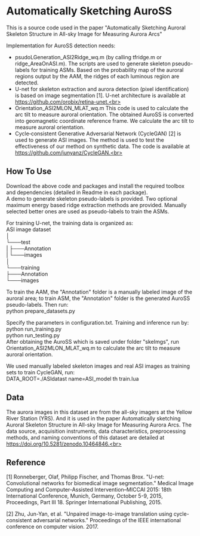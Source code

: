 # Automatically Sketching AuroSS

This is a source code used in the paper "Automatically Sketching Auroral Skeleton Structure in All-sky Image for Measuring Aurora Arcs"<br>

Implementation for AuroSS detection needs:<br>
* psudoLGeneration_ASI2Ridge_wq.m (by calling tfridge.m or ridge_AreaOnASI.m). The scripts are used to generate skeleton pseudo-labels for training ASMs. Based on the probability map of the auroral regions output by the AAM, the ridges of each luminous region are detected.<br>
* U-net for skeleton extraction and aurora detection (pixel identification) is based on image segmentation [1]. U-net architecture is available at https://github.com/orobix/retina-unet.<br>
* Orientation_ASI2MLON_MLAT_wq.m This code is used to calculate the arc tilt to measure auroral orientation. The obtained AuroSS is converted into geomagnetic coordinate reference frame. We calculate the arc tilt to measure auroral orientation.<br>
* Cycle‐consistent Generative Adversarial Network (CycleGAN) [2] is used to generate ASI images. The method is used to test the effectiveness of our method on synthetic data. The code is available at https://github.com/junyanz/CycleGAN.<br>

## How To Use

Download the above code and packages and install the required toolbox and dependencies (detailed in Readme in each package).<br>
A demo to generate skeleton pseudo-labels is provided. Two optional maximum energy based ridge extraction methods are provided. Manually selected better ones are used as pseudo-labels to train the ASMs.<br>

For training U-net, the training data is organized as:<br>
ASI image dataset<br>
│<br>
└───test<br>
|    ├───Annotation<br>
|    └───images<br>
│<br>
└───training<br>
     ├───Annotation<br>
     └───images<br>
     
To train the AAM, the "Annotation" folder is a manually labeled image of the auroral area; to train ASM, the "Annotation" folder is the generated AuroSS pseudo-labels. Then run:<br>
   python prepare_datasets.py<br>
   
Specify the parameters in configuration.txt. Training and inference run by:<br>
   python run_training.py<br>
   python run_testing.py<br>
After obtaining the AuroSS which is saved under folder "skeImgs", run Orientation_ASI2MLON_MLAT_wq.m to calculate the arc tilt to measure auroral orientation.<br>

We used manually labeled skeleton images and real ASI images as training sets to train CycleGAN, run:<br>
      DATA_ROOT=./ASIdatast name=ASI_model th train.lua<br>

## Data

The aurora images in this dataset are from the all-sky imagers at the Yellow River Station (YRS). And it is used in the paper Automatically sketching Auroral Skeleton Structure in All-sky Image for Measuring Aurora Arcs. The data source, acquisition instruments, data characteristics, preprocessing methods, and naming conventions of this dataset are detailed at https://doi.org/10.5281/zenodo.10464846.<br>

## Reference

[1] Ronneberger, Olaf, Philipp Fischer, and Thomas Brox. "U-net: Convolutional networks for biomedical image segmentation." Medical Image Computing and Computer-Assisted Intervention–MICCAI 2015: 18th International Conference, Munich, Germany, October 5-9, 2015, Proceedings, Part III 18. Springer International Publishing, 2015.<br>

[2]  Zhu, Jun-Yan, et al. "Unpaired image-to-image translation using cycle-consistent adversarial networks." Proceedings of the IEEE international conference on computer vision. 2017.

